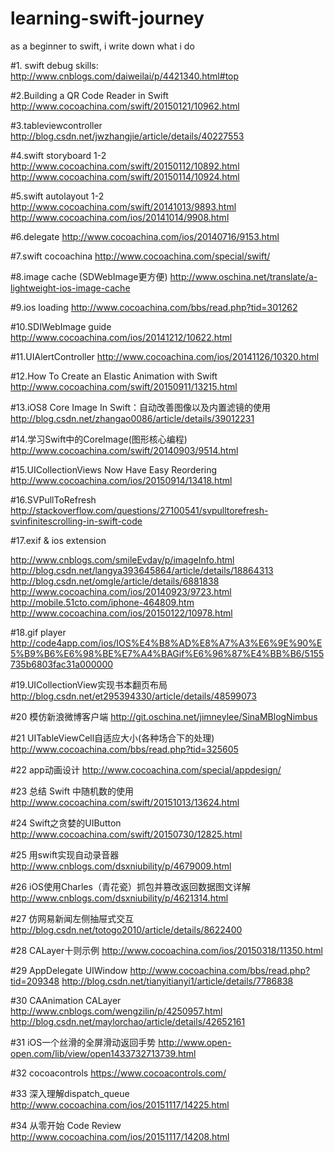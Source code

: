 # learning-swift-journey
as a beginner to swift, i write down what i do 

#1. swift debug skills:
http://www.cnblogs.com/daiweilai/p/4421340.html#top

#2.Building a QR Code Reader in Swift
http://www.cocoachina.com/swift/20150121/10962.html

#3.tableviewcontroller
http://blog.csdn.net/jwzhangjie/article/details/40227553

#4.swift storyboard 1-2
http://www.cocoachina.com/swift/20150112/10892.html
http://www.cocoachina.com/swift/20150114/10924.html

#5.swift autolayout 1-2
http://www.cocoachina.com/swift/20141013/9893.html
http://www.cocoachina.com/ios/20141014/9908.html

#6.delegate
http://www.cocoachina.com/ios/20140716/9153.html

#7.swift cocoachina
http://www.cocoachina.com/special/swift/

#8.image cache (SDWebImage更方便)
http://www.oschina.net/translate/a-lightweight-ios-image-cache

#9.ios loading
http://www.cocoachina.com/bbs/read.php?tid=301262

#10.SDIWebImage guide
http://www.cocoachina.com/ios/20141212/10622.html

#11.UIAlertController
http://www.cocoachina.com/ios/20141126/10320.html

#12.How To Create an Elastic Animation with Swift
http://www.cocoachina.com/swift/20150911/13215.html

#13.iOS8 Core Image In Swift：自动改善图像以及内置滤镜的使用
http://blog.csdn.net/zhangao0086/article/details/39012231

#14.学习Swift中的CoreImage(图形核心编程)
http://www.cocoachina.com/swift/20140903/9514.html

#15.UICollectionViews Now Have Easy Reordering
http://www.cocoachina.com/ios/20150914/13418.html

#16.SVPullToRefresh
http://stackoverflow.com/questions/27100541/svpulltorefresh-svinfinitescrolling-in-swift-code

#17.exif & ios extension

http://www.cnblogs.com/smileEvday/p/imageInfo.html
http://blog.csdn.net/langya393645864/article/details/18864313
http://blog.csdn.net/omgle/article/details/6881838
http://www.cocoachina.com/ios/20140923/9723.html
http://mobile.51cto.com/iphone-464809.htm
http://www.cocoachina.com/ios/20150122/10978.html

#18.gif player
http://code4app.com/ios/IOS%E4%B8%AD%E8%A7%A3%E6%9E%90%E5%B9%B6%E6%98%BE%E7%A4%BAGif%E6%96%87%E4%BB%B6/5155735b6803fac31a000000

#19.UICollectionView实现书本翻页布局
http://blog.csdn.net/et295394330/article/details/48599073

#20 模仿新浪微博客户端
http://git.oschina.net/jimneylee/SinaMBlogNimbus

#21 UITableViewCell自适应大小(各种场合下的处理)   
http://www.cocoachina.com/bbs/read.php?tid=325605

#22 app动画设计
http://www.cocoachina.com/special/appdesign/

#23 总结 Swift 中随机数的使用
http://www.cocoachina.com/swift/20151013/13624.html

#24 Swift之贪婪的UIButton
http://www.cocoachina.com/swift/20150730/12825.html

#25 用swift实现自动录音器
http://www.cnblogs.com/dsxniubility/p/4679009.html

#26 iOS使用Charles（青花瓷）抓包并篡改返回数据图文详解
http://www.cnblogs.com/dsxniubility/p/4621314.html

#27 仿网易新闻左侧抽屉式交互
http://blog.csdn.net/totogo2010/article/details/8622400

#28 CALayer十则示例
http://www.cocoachina.com/ios/20150318/11350.html

#29 AppDelegate UIWindow
http://www.cocoachina.com/bbs/read.php?tid=209348
http://blog.csdn.net/tianyitianyi1/article/details/7786838

#30 CAAnimation CALayer
http://www.cnblogs.com/wengzilin/p/4250957.html
http://blog.csdn.net/maylorchao/article/details/42652161

#31 iOS一个丝滑的全屏滑动返回手势
http://www.open-open.com/lib/view/open1433732713739.html

#32 cocoacontrols
https://www.cocoacontrols.com/

#33 深入理解dispatch_queue
http://www.cocoachina.com/ios/20151117/14225.html

#34 从零开始 Code Review
http://www.cocoachina.com/ios/20151117/14208.html

